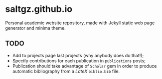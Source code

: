 # saltgz.github.io

Personal academic website repository, 
made with Jekyll static web page generator and minima theme.

## TODO

- Add to projects page last projects (why anybody does do that!);
- Specify contributions for each publication in `publications` posts;
- Publication should take advantage of `Scholar` gem in order 
to produce automatic bibliography from a *LateX* `biblio.bib` file.

